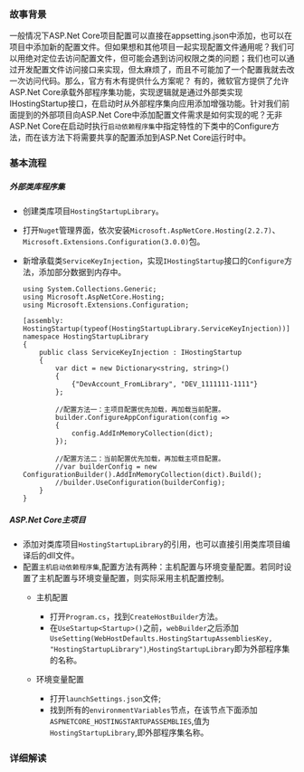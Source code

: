 ### 故事背景
一般情况下ASP.Net Core项目配置可以直接在appsetting.json中添加，也可以在项目中添加新的配置文件。但如果想和其他项目一起实现配置文件通用呢？我们可以用绝对定位去访问配置文件，但可能会遇到访问权限之类的问题；我们也可以通过开发配置文件访问接口来实现，但太麻烦了，而且不可能加了一个配置我就去改一次访问代码。那么，官方有木有提供什么方案呢？
有的，微软官方提供了允许ASP.Net Core承载外部程序集功能，实现逻辑就是通过外部类实现 IHostingStartup接口，在启动时从外部程序集向应用添加增强功能。针对我们前面提到的外部项目向ASP.Net Core中添加配置文件需求是如何实现的呢？无非ASP.Net Core在启动时执行`启动依赖程序集`中指定特性的下类中的Configure方法，而在该方法下将需要共享的配置添加到ASP.Net Core运行时中。

### 基本流程
##### 外部类库程序集
- 创建类库项目`HostingStartupLibrary`。
- 打开`Nuget`管理界面，依次安装`Microsoft.AspNetCore.Hosting(2.2.7)`、`Microsoft.Extensions.Configuration(3.0.0)`包。
- 新增承载类`ServiceKeyInjection`，实现`IHostingStartup`接口的`Configure`方法，添加部分数据到内存中。

    ```
    using System.Collections.Generic;
    using Microsoft.AspNetCore.Hosting;
    using Microsoft.Extensions.Configuration;

    [assembly: HostingStartup(typeof(HostingStartupLibrary.ServiceKeyInjection))]
    namespace HostingStartupLibrary
    {
        public class ServiceKeyInjection : IHostingStartup
        {
            var dict = new Dictionary<string, string>()
            {
                {"DevAccount_FromLibrary", "DEV_1111111-1111"}
            };

            //配置方法一：主项目配置优先加载，再加载当前配置。
            builder.ConfigureAppConfiguration(config =>
            { 
                config.AddInMemoryCollection(dict);
            });

            //配置方法二：当前配置优先加载，再加载主项目配置。
            //var builderConfig = new ConfigurationBuilder().AddInMemoryCollection(dict).Build();
            //builder.UseConfiguration(builderConfig); 
        }
    }
    ```

##### ASP.Net Core主项目
- 添加对类库项目`HostingStartupLibrary`的引用，也可以直接引用类库项目编译后的dll文件。
- 配置`主机启动依赖程序集`,配置方法有两种：主机配置与环境变量配置。若同时设置了主机配置与环境变量配置，则实际采用主机配置控制。
    - 主机配置
        - 打开`Program.cs`，找到`CreateHostBuilder`方法。
        - 在`UseStartup<Startup>()`之前，`webBuilder`之后添加`UseSetting(WebHostDefaults.HostingStartupAssembliesKey, "HostingStartupLibrary")`,`HostingStartupLibrary`即为外部程序集的名称。

    - 环境变量配置
        - 打开`launchSettings.json`文件;
        - 找到所有的`environmentVariables`节点，在该节点下面添加`ASPNETCORE_HOSTINGSTARTUPASSEMBLIES`,值为`HostingStartupLibrary`,即外部程序集名称。


### 详细解读
